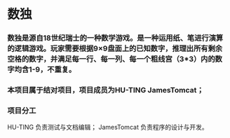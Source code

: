 # 数独

### 数独是源自18世纪瑞士的一种数学游戏。是一种运用纸、笔进行演算的逻辑游戏。玩家需要根据9×9盘面上的已知数字，推理出所有剩余空格的数字，并满足每一行、每一列、每一个粗线宫（3*3）内的数字均含1-9，不重复。

### 本项目属于结对项目，项目成员为HU-TING  JamesTomcat；

### 项目分工

HU-TING 负责测试与文档编辑；
JamesTomcat 负责程序的设计与开发。
